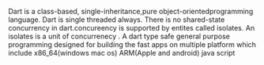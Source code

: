 Dart is a class-based, single-inheritance,pure object-orientedprogramming language.
Dart is single threaded always. 
There is no shared-state concurrency in dart.concureency is supported by entites called isolates. 
An isolates is a unit of concurrenecy .
A dart type safe general purpose programming designed for building the fast apps on  multiple platform which include x86_64(windows mac os) ARM(Apple and android) java script
